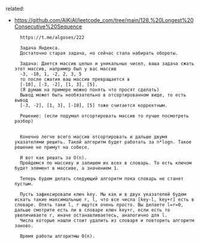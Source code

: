 related:
* https://github.com/AlKiAl/leetcode_com/tree/main/128.%20Longest%20Consecutive%20Sequence

        https://t.me/algoses/222
        
        Задача Яндекса. 
        Достаточно старая задача, но сейчас стала набирать обороты. 
        
        Задача: Дается массив целых и уникальных чисел, ваша задача сжать этот массив, например был у вас массив 
        -3, -10, 1, -2, 2, 3, 5 
        то после сжатия ваш массив превращается в 
        [-10], [-3, -2], [1, 3], [5]. 
        (Я думаю на примере можно понять что просят сделать)
        Вывод может быть необязательно в отсортированном виде, то есть вывод 
        [-3, -2], [1, 3], [-10], [5] тоже считается корректным. 
        
        Решение: (если подумал отсортировать массив то лучше посмотреть разбор)
        
        
        Конечно легче всего массив отсортировать и дальше двумя указателями решить. Такой алгоритм будет работать за n*logn. Такое решение не примут на собесе. 
        
        И вот как решать за O(n). 
        Пройдемся по массиву и запишем их всех в словарь. То есть ключом будет элемент в массиве, а значением 1. 
        
        Теперь будем делать следующий алгоритм пока словарь не станет пустым. 
        
        Пусть зафиксировали ключ key. Мы как и в двух указателей будем искать такие максимальные r, l, что все числа [key-l, key+r] есть в словаре. Опять таки l, r ищутся очень просто. Вы делаете l=r=0, дальше смотрите есть ли в словаре ключ key+r, если есть то увеличиваете r, иначе останавливаетесь, аналогично для l. 
        Числа которые нашли стоит удалить из словаря и повторить алгоритм заново. 
        
        Время работы алгоритмы O(n).
